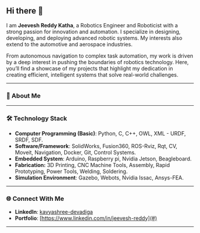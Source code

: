 ## Hi there 👋  

I am **Jeevesh Reddy Katha**, a Robotics Engineer and Roboticist with a strong passion for innovation and automation. I specialize in designing, developing, and deploying advanced robotic systems. My interests also extend to the automotive and aerospace industries.

From autonomous navigation to complex task automation, my work is driven by a deep interest in pushing the boundaries of robotics technology. Here, you’ll find a showcase of my projects that highlight my dedication in creating efficient, intelligent systems that solve real-world challenges.

---

### 🚀 About Me  

---

### 🛠️ Technology Stack  

- **Computer Programming (Basic)**: Python, C, C++, OWL, XML - URDF, SRDF, SDF.
- **Software/Framework**: SolidWorks, Fusion360, ROS-Rviz, Rqt, CV, Moveit, Navigation, Docker, Git, Control Systems.
- **Embedded System**: Arduino, Raspberry pi, Nvidia Jetson, Beagleboard.
- **Fabrication:** 3D Printing, CNC Machine Tools, Assembly, Rapid Prototyping, Power Tools, Welding, Soldering.
- **Simulation Environment**: Gazebo, Webots, Nvidia Issac, Ansys-FEA.

---

### 🌐 Connect With Me

- **LinkedIn**: [kavyashree-devadiga](#)
- **Portfolio**: [https://www.linkedin.com/in/jeevesh-reddy](#)

---

